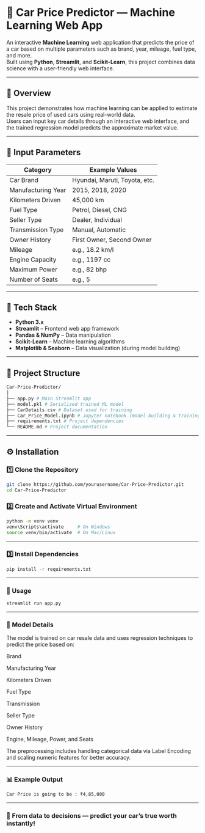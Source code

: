 # 🚗 Car Price Predictor — Machine Learning Web App

An interactive **Machine Learning** web application that predicts the price of a car based on multiple parameters such as brand, year, mileage, fuel type, and more.  
Built using **Python**, **Streamlit**, and **Scikit-Learn**, this project combines data science with a user-friendly web interface.

---

## 🧭 Overview

This project demonstrates how machine learning can be applied to estimate the resale price of used cars using real-world data.  
Users can input key car details through an interactive web interface, and the trained regression model predicts the approximate market value.

---

## 🧮 Input Parameters

| Category | Example Values |
|-----------|----------------|
| Car Brand | Hyundai, Maruti, Toyota, etc. |
| Manufacturing Year | 2015, 2018, 2020 |
| Kilometers Driven | 45,000 km |
| Fuel Type | Petrol, Diesel, CNG |
| Seller Type | Dealer, Individual |
| Transmission Type | Manual, Automatic |
| Owner History | First Owner, Second Owner |
| Mileage | e.g., 18.2 km/l |
| Engine Capacity | e.g., 1197 cc |
| Maximum Power | e.g., 82 bhp |
| Number of Seats | e.g., 5 |

---

## 🧰 Tech Stack

- **Python 3.x**
- **Streamlit** – Frontend web app framework  
- **Pandas & NumPy** – Data manipulation  
- **Scikit-Learn** – Machine learning algorithms  
- **Matplotlib & Seaborn** – Data visualization (during model building)  

---

## 📁 Project Structure
```bash 
Car-Price-Predictor/
│
├── app.py # Main Streamlit app
├── model.pkl # Serialized trained ML model
├── CarDetails.csv # Dataset used for training
├── Car_Price_Model.ipynb # Jupyter notebook (model building & training)
├── requirements.txt # Project dependencies
└── README.md # Project documentation
```

---

## ⚙️ Installation

### 1️⃣ Clone the Repository
```bash
git clone https://github.com/yourusername/Car-Price-Predictor.git
cd Car-Price-Predictor

```
### 2️⃣ Create and Activate Virtual Environment

```bash
python -m venv venv
venv\Scripts\activate     # On Windows
source venv/bin/activate  # On Mac/Linux

```
---

### 3️⃣ Install Dependencies
```bash
pip install -r requirements.txt
```
---
### 🚀 Usage
```bash
streamlit run app.py
```
---
### 🧠 Model Details
The model is trained on car resale data and uses regression techniques to predict the price based on:

Brand

Manufacturing Year

Kilometers Driven

Fuel Type

Transmission

Seller Type

Owner History

Engine, Mileage, Power, and Seats

The preprocessing includes handling categorical data via Label Encoding and scaling numeric features for better accuracy.

---

### 📊 Example Output
```bash 
Car Price is going to be : ₹4,85,000
```
---

### 🎯 From data to decisions — predict your car’s true worth instantly!



